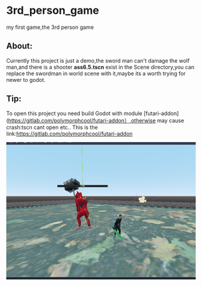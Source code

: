 # 3rd_person_game
my first game,the 3rd person game

## About:

Currently this project is just a demo,the sword man can't damage the wolf man,and there is a shooter **ass6.5.tscn** exist in the Scene directory,you can replace the swordman in world scene with it,maybe its a worth trying for newer to godot.
    
## Tip:

To open this project you need build Godot with module [futari-addon](https://gitlab.com/polymorphcool/futari-addon）,otherwise may cause crash:tscn cant open etc..
This is the link:https://gitlab.com/polymorphcool/futari-addon   




![image](https://github.com/epth/3rd_person_game/blob/master/image/readme1.png)
